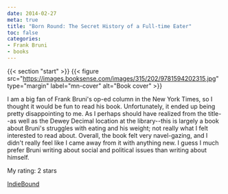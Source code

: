 ```yaml
---
date: 2014-02-27
meta: true
title: "Born Round: The Secret History of a Full-time Eater"
toc: false
categories:
- Frank Bruni
- books
---
```


{{< section "start" >}}
{{< figure src="https://images.booksense.com/images/315/202/9781594202315.jpg" type="margin" label="mn-cover" alt="Book cover" >}}

I am a big fan of Frank Bruni's op-ed column in the New York Times, so I thought it would be fun to read his book. Unfortunately, it ended up being pretty disappointing to me. As I perhaps should have realized from the title--as well as the Dewey Decimal location at the library--this is largely a book about Bruni's struggles with eating and his weight; not really what I felt interested to read about. Overall, the book felt very navel-gazing, and I didn't really feel like I came away from it with anything new. I guess I much prefer Bruni writing about social and political issues than writing about himself. 

My rating: 2 stars  

[IndieBound](https://www.indiebound.org/book/9781594202315)
